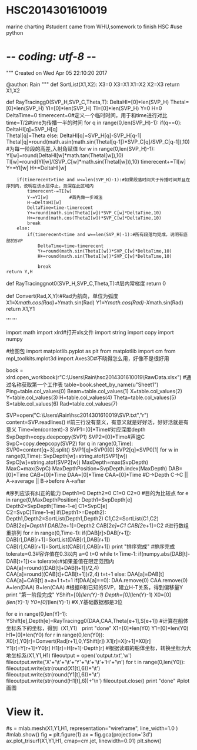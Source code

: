 # HSC2014301610019
marine charting
#student came from WHU,somework to finish HSC
#use python





# -*- coding: utf-8 -*-
"""
Created on Wed Apr 05 22:10:20 2017

@author: Rain
"""
def SortList(X1,X2):
    X3=0
    X3=X1
    X1=X2
    X2=X3
    return X1,X2

def RayTracingg0(SVP_H,SVP_C,Theta,T):
    DeltaHI=[0]*len(SVP_H)
    ThetaI=[0]*len(SVP_H)
    YI=[0]*len(SVP_H)
    TI=[0]*len(SVP_H)
    Y=0
    H=0
    DeltaTime=0
    timerecent=0#定义一个临时时间，用于和time进行对比
    time=T/2#time为传播一半的时间
    for q in range(0,len(SVP_H)-1):
        if(q==0):
            DeltaHI[q]=SVP_H[q]            
            ThetaI[q]=Theta
        else:
            DeltaHI[q]=SVP_H[q]-SVP_H[q-1]
            ThetaI[q]=round(math.asin(math.sin(ThetaI[q-1])*SVP_C[q]/SVP_C[q-1]),10)
    #为每一阶段的高差,入射角赋值
    for w in range(0,len(SVP_H)-1):
        YI[w]=round(DeltaHI[w]*math.tan(ThetaI[w]),10)
        TI[w]=round(YI[w]/(SVP_C[w]*math.sin(ThetaI[w])),10)
        timerecent+=TI[w]
        Y+=YI[w]
        H+=DeltaHI[w]
        
        if(timerecent>time and w<=len(SVP_H)-1):#如果段落时间大于传播时间并且在序列内，说明在该水层停止，测深在此区域内
            timerecent-=TI[w]
            Y-=YI[w]        #首先做一步减法
            H-=DeltaHI[w]
            DeltaTime=time-timerecent
            Y+=round(math.sin(ThetaI[w])*SVP_C[w]*DeltaTime,10)
            H+=round(math.cos(ThetaI[w])*SVP_C[w]*DeltaTime,10)            
            break
        else:
            if(timerecent<time and w==len(SVP_H)-1):#所有段落均完成，说明有底部的SVP
                DeltaTime=time-timerecent
                Y+=round(math.sin(ThetaI[w])*SVP_C[w]*DeltaTime,10)
                H+=round(math.sin(ThetaI[w])*SVP_C[w]*DeltaTime,10)

                break
    return Y,H

def RayTracinggnot0(SVP_H,SVP_C,Theta,T):#层内常梯度
    return 0

def Convert(Rad,X,Y):#Rad为航向，单位为弧度
    X1=X*math.cos(Rad)+Y*math.sin(Rad)
    Y1=Y*math.cos(Rad)-X*math.sin(Rad)
    return X1,Y1

'''
'''

import math
import xlrd#打开xls文件
import string
import copy
import numpy

#绘图包
import matplotlib.pyplot as plt
from matplotlib import cm
from mpl_toolkits.mplot3d import Axes3D#不晓得怎么用，好像不是很好用

book = xlrd.open_workbook(r"C:\Users\Rain\hsc2014301610019\RawData.xlsx")
#通过名称获取第一个工作表
table=book.sheet_by_name(u"Sheet1")
Ping=table.col_values(0)
Beam=table.col_values(1)
X=table.col_values(2)
Y=table.col_values(3)
H=table.col_values(4)
Theta=table.col_values(5)
S=table.col_values(6)
Rad=table.col_values(7)

SVP=open("C:\Users\Rain\hsc2014301610019\SVP.txt","r")
content=SVP.readlines()
#前三行没有意义，有意义就是好好活，好好活就是有意义
Time=len(content)-3
SVP1=[0]*Time#对应深度depth
SvpDepth=copy.deepcopy(SVP1)
SVP2=[0]*Time#声速C
SvpC=copy.deepcopy(SVP2)
for q in range(0,Time):
    SVP0=content[q+3].split()
    SVP1[q]=SVP0[0]
    SVP2[q]=SVP0[1]
for w in range(0,Time):
    SvpDepth[w]=string.atof(SVP1[w])
    SvpC[w]=string.atof(SVP2[w])
MaxDepth=max(SvpDepth)
MaxC=max(SvpC)
MaxDepthPosition=SvpDepth.index(MaxDepth)
DAB=[0]*Time
CAB=[0]*Time
DAA=[0]*Time
CAA=[0]*Time
#D->Depth C->C ||  A->average || B->before A->after  

#序列应该有纠正的能力
Depth1=0
Depth2=0
C1=0
C2=0
#目的为比较点
for e in range(0,MaxDepthPosition):
    Depth1=SvpDepth[e]
    Depth2=SvpDepth[Time-1-e]
    C1=SvpC[e]  
    C2=SvpC[Time-1-e]
    if(Depth1>=Depth2):
        Depth1,Depth2=SortList(Depth1,Depth2)
        C1,C2=SortList(C1,C2)
    DAB[2*e]=Depth1
    DAB[2*e+1]=Depth2
    CAB[2*e]=C1
    CAB[2*e+1]=C2
#进行数组重排列
for r in range(0,Time-1):
    if(DAB[r]>DAB[r+1]):
        DAB[r],DAB[r+1]=SortList(DAB[r],DAB[r+1])
        CAB[r],CAB[r+1]=SortList(CAB[r],CAB[r+1])
print "排序完成"
#排序完成
tolerate=0.3#容许值在0.3以内
a=0
t=0
while t<Time-1:
    if(numpy.abs(DAB[t]-DAB[t+1])<= tolerate):#如果差值在限定范围内
        DAA[a]=round((DAB[t]+DAB[t+1])/2,4)
        CAA[a]=round((CAB[t]+CAB[t+1])/2,4)
        t=t+1
    else:
        DAA[a]=DAB[t]
        CAA[a]=CAB[t]
    a=a+1
    t=t+1
    if(DAA[a]==0):
        DAA.remove(0)
        CAA.remove(0)
A=len(DAA)
B=len(CAA)
#根据θ和已知的SVP，建立H-T关系，得到偏移量Y
print "第一阶段完成"
YShift=[0]*(len(Y)-1)
Depth=[0]*(len(Y)-1)
X0=[0]*(len(Y)-1)
Y0=[0]*(len(Y)-1)
#X,Y基础数据都是3位

for e in range(0,len(Y)-1):
    YShift[e],Depth[e]=RayTracingg0(DAA,CAA,Theta[e+1],S[e+1])
#计算在船体坐标系下的坐标，得到（X1,Y1）
print "done"
X1=[0]*len(Y0)
Y1=[0]*len(Y0)
H1=[0]*len(Y0)
for r in range(0,len(Y0)):
    X0[r],Y0[r]=Convert(Rad[r+1],0,YShift[r])
    X1[r]=X[r+1]+X0[r]
    Y1[r]=Y[r+1]+Y0[r]
    H1[r]=H[r+1]-Depth[r]
#根据读取的船体坐标，转换坐标为大地坐标系(X1,Y1,H1)
fileoutput = open('output.txt','w')
fileoutput.write('X'+'\t'+'\t'+'Y'+'\t'+'\t'+'H'+'\n')
for t in range(0,len(Y0)):
    fileoutput.write(str(round(X1[t],6))+'\t')
    fileoutput.write(str(round(Y1[t],6))+'\t')
    fileoutput.write(str(round(H1[t],6))+'\n')
fileoutput.close()
print "done"
#plot画图

# View it.
#s = mlab.mesh(X1,Y1,H1, representation="wireframe", line_width=1.0 )
#mlab.show()
fig = plt.figure(1)
ax = fig.gca(projection='3d')
ax.plot_trisurf(X1,Y1,H1, cmap=cm.jet, linewidth=0.01)
plt.show()




























